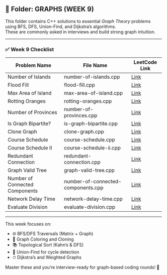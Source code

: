 ## 📂 Folder: GRAPHS (WEEK 9)

This folder contains C++ solutions to essential *Graph Theory* problems using BFS, DFS, Union-Find, and Dijkstra’s algorithms.  
These are commonly asked in interviews and build strong graph intuition.

---

### ✅ Week 9 Checklist

| Problem Name                           | File Name                              | LeetCode Link |
|----------------------------------------|----------------------------------------|---------------|
| Number of Islands                      | number-of-islands.cpp                  | [Link](https://leetcode.com/problems/number-of-islands) |
| Flood Fill                             | flood-fill.cpp                         | [Link](https://leetcode.com/problems/flood-fill) |
| Max Area of Island                     | max-area-of-island.cpp                 | [Link](https://leetcode.com/problems/max-area-of-island) |
| Rotting Oranges                        | rotting-oranges.cpp                    | [Link](https://leetcode.com/problems/rotting-oranges) |
| Number of Provinces                    | number-of-provinces.cpp                | [Link](https://leetcode.com/problems/number-of-provinces) |
| Is Graph Bipartite?                    | is-graph-bipartite.cpp                 | [Link](https://leetcode.com/problems/is-graph-bipartite) |
| Clone Graph                            | clone-graph.cpp                        | [Link](https://leetcode.com/problems/clone-graph) |
| Course Schedule                        | course-schedule.cpp                    | [Link](https://leetcode.com/problems/course-schedule) |
| Course Schedule II                     | course-schedule-ii.cpp                 | [Link](https://leetcode.com/problems/course-schedule-ii) |
| Redundant Connection                   | redundant-connection.cpp               | [Link](https://leetcode.com/problems/redundant-connection) |
| Graph Valid Tree                       | graph-valid-tree.cpp                   | [Link](https://leetcode.com/problems/graph-valid-tree) |
| Number of Connected Components         | number-of-connected-components.cpp     | [Link](https://leetcode.com/problems/number-of-connected-components-in-an-undirected-graph) |
| Network Delay Time                     | network-delay-time.cpp                 | [Link](https://leetcode.com/problems/network-delay-time) |
| Evaluate Division                      | evaluate-division.cpp                  | [Link](https://leetcode.com/problems/evaluate-division) |

---

This week focuses on:

- 🌐 BFS/DFS Traversals (Matrix + Graph)
- 🎨 Graph Coloring and Cloning
- 📚 Topological Sort (Kahn’s & DFS)
- 🔗 Union-Find for cycle detection
- ⏱ Dijkstra’s and Weighted Graphs

Master these and you’re interview-ready for graph-based coding rounds! 🚀
